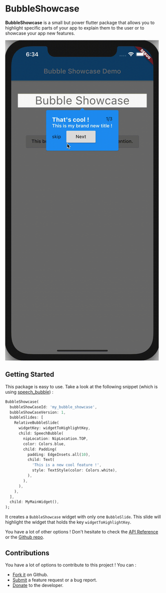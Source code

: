 # BubbleShowcase

**BubbleShowcase** is a small but power flutter package that allows you to highlight
specific parts of your app to explain them to the user or to showcase your app new features.

![Preview](https://github.com/Skyost/BubbleShowcase/blob/master/screenshots/preview.gif)

## Getting Started

This package is easy to use.
Take a look at the following snippet (which is using [speech_bubble](https://pub.dev/packages/speech_bubble)) :

```dart
BubbleShowcase(
  bubbleShowCaseId: 'my_bubble_showcase',
  bubbleShowCaseVersion: 1,
  bubbleSlides: [
    RelativeBubbleSlide(
      widgetKey: widgetToHighlightKey,
      child: SpeechBubble(
        nipLocation: NipLocation.TOP,
        color: Colors.blue,
        child: Padding(
          padding: EdgeInsets.all(10),
          child: Text(
            'This is a new cool feature !',
            style: TextStyle(color: Colors.white),
          ),
        ),
      ),
    ),
  ],
  child: MyMainWidget(),
);
```

It creates a `BubbleShowcase` widget with only one `BubbleSlide`.
This slide will highlight the widget that holds the key `widgetToHighlightKey`.

You have a lot of other options !
Don't hesitate to check the [API Reference](https://pub.dev/documentation/bubble_showcase/latest/) or the [Github repo](https://github.com/Skyost/BubbleShowcase).

## Contributions

You have a lot of options to contribute to this project ! You can :

* [Fork it](https://github.com/Skyost/rate_my_app/fork) on Github.
* [Submit](https://github.com/Skyost/rate_my_app/issues/new/choose) a feature request or a bug report.
* [Donate](https://paypal.me/Skyost) to the developer.
